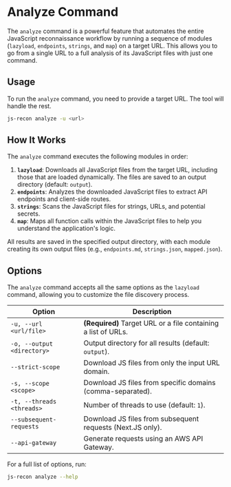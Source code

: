 # Analyze Command

The `analyze` command is a powerful feature that automates the entire JavaScript reconnaissance workflow by running a sequence of modules (`lazyload`, `endpoints`, `strings`, and `map`) on a target URL. This allows you to go from a single URL to a full analysis of its JavaScript files with just one command.

## Usage

To run the `analyze` command, you need to provide a target URL. The tool will handle the rest.

```bash
js-recon analyze -u <url>
```

## How It Works

The `analyze` command executes the following modules in order:

1.  **`lazyload`**: Downloads all JavaScript files from the target URL, including those that are loaded dynamically. The files are saved to an output directory (default: `output`).
2.  **`endpoints`**: Analyzes the downloaded JavaScript files to extract API endpoints and client-side routes.
3.  **`strings`**: Scans the JavaScript files for strings, URLs, and potential secrets.
4.  **`map`**: Maps all function calls within the JavaScript files to help you understand the application's logic.

All results are saved in the specified output directory, with each module creating its own output files (e.g., `endpoints.md`, `strings.json`, `mapped.json`).

## Options

The `analyze` command accepts all the same options as the `lazyload` command, allowing you to customize the file discovery process.

| Option | Description |
| --- | --- |
| `-u, --url <url/file>` | **(Required)** Target URL or a file containing a list of URLs. |
| `-o, --output <directory>` | Output directory for all results (default: `output`). |
| `--strict-scope` | Download JS files from only the input URL domain. |
| `-s, --scope <scope>` | Download JS files from specific domains (comma-separated). |
| `-t, --threads <threads>` | Number of threads to use (default: `1`). |
| `--subsequent-requests` | Download JS files from subsequent requests (Next.JS only). |
| `--api-gateway` | Generate requests using an AWS API Gateway. |

For a full list of options, run:

```bash
js-recon analyze --help
```
